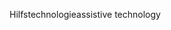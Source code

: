 <span data-ttu-id="81e14-101">Hilfstechnologie</span><span class="sxs-lookup"><span data-stu-id="81e14-101">assistive technology</span></span>